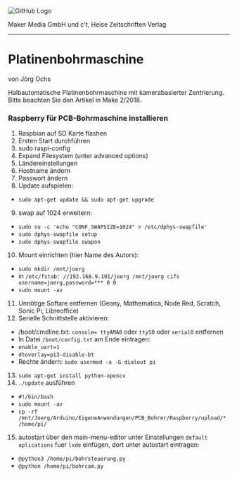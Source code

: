 ![GitHub Logo](http://www.heise.de/make/icons/make_logo.png)

Maker Media GmbH und c't, Heise Zeitschriften Verlag

***

# Platinenbohrmaschine
von Jörg Ochs

Halbautomatische Platinenbohrmaschine mit kamerabasierter Zentrierung. Bitte beachten Sie den Artikel in Make 2/2018.

### Raspberry für PCB-Bohrmaschine installieren

1. Raspbian auf SD Karte flashen
2. Ersten Start durchführen
3. sudo raspi-config
4. Expand Filesystem (unter advanced options)
5. Ländereinstellungen
6. Hostname ändern
7. Passwort ändern
8. Update aufspielen:
 * `sudo apt-get update && sudo apt-get upgrade`
9. swap auf 1024 erweitern:
 * `sudo su -c 'echo "CONF_SWAPSIZE=1024" > /etc/dphys-swapfile'`
 * `sudo dphys-swapfile setup`
 * `sudo dphys-swapfile swapon`
10. Mount einrichten (hier Name des Autors):
 * `sudo mkdir /mnt/joerg`
 * in `/etc/fstab: //192.168.9.101/joerg /mnt/joerg cifs username=joerg,password=*** 0 0`
 * `sudo mount -av`
11. Unnötige Softare entfernen (Geany, Mathematica, Node Red, Scratch, Sonic Pi, Libreoffice)
12. Serielle Schnittstelle aktivieren:
 * /boot/cmdline.txt: `console= ttyAMA0` oder `ttyS0` oder `serial0` entfernen
 * In Datei `/boot/config.txt` am Ende eintragen:
  * `enable_uart=1` 
  * `dtoverlay=pi3-disable-bt`
 * Rechte ändern: 
  `sudo usermod -a -G dialout pi`
13. `sudo apt-get install python-opencv`
14. `./update` ausführen
  * `#!/bin/bash`
  * `sudo mount -av`
  * `cp -rf /mnt/Joerg/Arduino/EigeneAnwendungen/PCB_Bohrer/Raspberry/upload/* /home/pi/`
15. autostart über den main-menu-editor unter Einstellungen `default aplications` fuer `lxde` einfügen,
    dort unter autostart eintragen:
  * `@python3 /home/pi/bohrsteuerung.py`
  * `@python /home/pi/bohrcam.py` 

